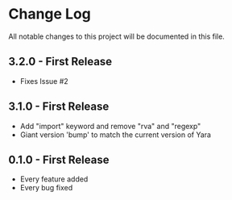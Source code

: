 Change Log
==========

All notable changes to this project will be documented in this file.

3.2.0 - First Release
---------------------

-	Fixes Issue #2

3.1.0 - First Release
---------------------

-	Add "import" keyword and remove "rva" and "regexp"
-	Giant version 'bump' to match the current version of Yara

0.1.0 - First Release
---------------------

-	Every feature added
-	Every bug fixed
